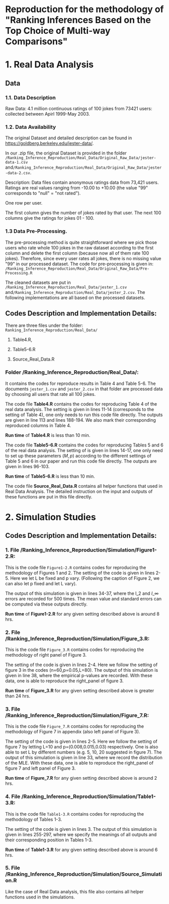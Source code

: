 # Reproduction for the methodology of "Ranking Inferences Based on the Top Choice of Multi-way Comparisons"

# 1. **Real Data Analysis**

## Data

### 1.1. Data Description

Raw Data: 4.1 million continuous ratings of 100 jokes from 73421 users: collected between Apirl 1999-May 2003.

### 1.2. Data Availability

The original Dataset and detailed description can be found in <https://goldberg.berkeley.edu/jester-data/>.

In our .zip file, the original Dataset is provided in the folder `/Ranking_Inference_Reproduction/Real_Data/Original_Raw_Data/jester-data-1.csv` and`/Ranking_Inference_Reproduction/Real_Data/Original_Raw_Data/jester-data-2.csv`.

Description: Data files contain anonymous ratings data from 73,421 users. Ratings are real values ranging from -10.00 to +10.00 (the value "99" corresponds to "null" = "not rated").

One row per user.

The first column gives the number of jokes rated by that user. The next 100 columns give the ratings for jokes 01 - 100.

### 1.3 Data Pre-Processing.

The pre-processing method is quite straightforward where we pick those users who rate whole 100 jokes in the raw dataset according to the first column and delete the first column (because now all of them rate 100 jokes). Therefore, since every user rates all jokes, there is no missing value "99" in our processed dataset. The code for pre-processing is given in: `/Ranking_Inference_Reproduction/Real_Data/Original_Raw_Data/Pre-Processing.R`

The cleaned datasets are put in `/Ranking_Inference_Reproduction/Real_Data/jester_1.csv` and`/Ranking_Inference_Reproduction/Real_Data/jester_2.csv`. The following implementations are all based on the processed datasets.

## Codes Description and Implementation Details:

There are three files under the folder: `Ranking_Inference_Reproduction/Real_Data/`

1.  Table4.R,

2.  Table5-6.R

3. Source_Real_Data.R 

### Folder /Ranking_Inference_Reproduction/Real_Data/:

It contains the codes for reproduce results in Table 4 and Table 5-6. The documents `jester_1.csv` and `jester_2.csv` in that folder are processed data by choosing all users that rate all 100 jokes.

The code file **Table4.R** contains the codes for reproducing Table 4 of the real data analysis. The setting is given in lines 11-14 (corresponds to the setting of Table 4), one only needs to run this code file directly. The outputs are given in line 113 and lines 188-194. We also mark their corresponding reproduced columns in Table 4.

**Run time** of **Table4.R** is less than 10 min.

The code file **Table5-6.R** contains the codes for reproducing Tables 5 and 6 of the real data analysis. The setting of is given in lines 14-17, one only need to set up these parameters $(M,p)$ according to the different settings of Table 5 and 6 in our paper and run this code file directly. The outputs are given in lines 96-103. 

**Run time** of **Table5-6.R** is less than 10 min.

The code file **Source_Real_Data.R** contains all helper functions that used in Real Data Analysis. The detailed instruction on the input and outputs of these functions are put in this file directly.

# 2. **Simulation Studies**

## Codes Description and Implementation Details:

### 1. File /Ranking_Inference_Reproduction/Simulation/Figure1-2.R:

This is the code file `Figure1-2.R` contains codes for reproducing the methodology of Figures 1 and 2. The setting of the code is given in lines 2-5. Here we let L be fixed and p vary. (Following the caption of Figure 2, we can also let p fixed and let L vary).

The output of this simulation is given in lines 34-37, where the l_2 and $l\_{\infty}$ errors are recorded for 500 times. The mean value and standard errors can be computed via these outputs directly.

**Run time** of **Figure1-2.R** for any given setting described above is around 8 hrs.

### 2. File /Ranking_Inference_Reproduction/Simulation/Figure_3.R:

This is the code file `Figure_3.R` contains codes for reproducing the methodology of right panel of Figure 3.

The setting of the code is given in lines 2-4. Here we follow the setting of figure 3 in the codes (n=60,p=0.05,L=80). The output of this simulation is given in line 38, where the empirical p-values are recorded. With these data, one is able to reproduce the right_panel of figure 3.

**Run time** of **Figure_3.R** for any given setting described above is greater than 24 hrs.

### 3. File /Ranking_Inference_Reproduction/Simulation/Figure_7.R:

This is the code file `Figure_7.R` contains codes for reproducing the methodology of Figure 7 in appendix (also left panel of Figure 3).

The setting of the code is given in lines 2-5. Here we follow the setting of figure 7 by letting L=10 and p=(0.008,0.015,0.03) respectively. One is also able to set L by different numbers (e.g. 5, 10, 20 suggested in figure 7). The output of this simulation is given in line 33, where we record the distribution of the MLE. With these data, one is able to reproduce the right_panel of figure 7 and left panel of Figure 3.

**Run time** of **Figure_7.R** for any given setting described above is around 2 hrs.

### 4. File /Ranking_Inference_Reproduction/Simulation/Table1-3.R:

This is the code file `Table1-3.R` contains codes for reproducing the methodology of Tables 1-3.

The setting of the code is given in lines 3. The output of this simulation is given in lines 255-297, where we specify the meanings of all outputs and their corresponding position in Tables 1-3.

**Run time** of **Table1-3.R** for any given setting described above is around 6 hrs.

### 5. File  /Ranking_Inference_Reproduction/Simulation/Source_Simulation.R

Like the case of Real Data analysis, this file also contains all helper functions used in the simulations.
